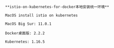  
    **istio-on-kubernetes-for-docker本地安装统一环境**

    MacOS install istio on kubernetes
    
    MacOS Big Sur: 11.0.1
    
    Docker桌面版: 2.2.2
    
    Kubernetes: 1.16.5
    
    
